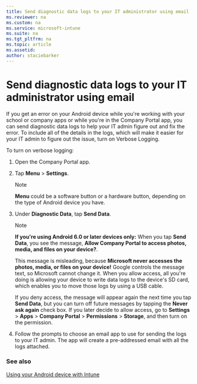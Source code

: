 ```yaml
---
title: Send diagnostic data logs to your IT administrator using email
ms.reviewer: na
ms.custom: na
ms.service: microsoft-intune
ms.suite: na
ms.tgt_pltfrm: na
ms.topic: article
ms.assetid:
author: staciebarker
---
```


# Send diagnostic data logs to your IT administrator using email

If you get an error on your Android device while you're working with your school or company apps or while you're in the Company Portal app, you can send diagnostic data logs  to help your IT admin figure out and fix the error. To include all of the details in the logs, which will make it easier for your IT admin to figure out the issue, turn on Verbose Logging.

To turn on verbose logging:

1.  Open the Company Portal app.

2.  Tap **Menu** &gt;  **Settings**.

	> [!NOTE] 
	> **Menu** could be a software button or a hardware button, depending on the type of Android device you have.

3.  Under **Diagnostic Data**, tap **Send Data**.

	> [!NOTE]
	> **If you're using Android 6.0 or later devices only:**  When you tap **Send Data**, you see the message, **Allow Company Portal to access photos, media, and files on your device?**. 

	This message is misleading, because **Microsoft never accesses the photos, media, or files on your device!** Google controls the message text, so Microsoft cannot change it.  When you allow access, all you're doing is allowing your device to write data logs to the device's SD card, which enables you to move those logs by using a USB cable.

	If you deny access, the message will appear again the next time you tap  **Send Data**, but you can turn off future messages by tapping the **Never ask again** check box.  If you later decide to allow access, go to **Settings** &gt; **Apps** &gt; **Company Portal** &gt; **Permissions** &gt; **Storage**, and then turn on the permission.

4.  Follow the prompts to choose an email app to use for sending the logs to your IT admin. The app will create a pre-addressed email with all the logs attached.


### See also
[Using your Android device with Intune](using-your-android-device-with-intune.md)